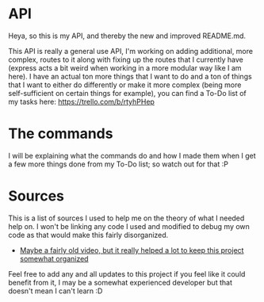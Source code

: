 # API
Heya, so this is my API, and thereby the new and improved README.md.

This API is really a general use API, I'm working on adding additional, more complex, routes to it along with fixing up the routes that I currently have (express acts a bit weird when working in a more modular way like I am here). I have an actual ton more things that I want to do and a ton of things that I want to either do differently or make it more complex (being more self-sufficient on certain things for example), you can find a To-Do list of my tasks here: https://trello.com/b/rtyhPHep

# The commands
I will be explaining what the commands do and how I made them when I get a few more things done from my To-Do list; so watch out for that :P

# Sources
This is a list of sources I used to help me on the theory of what I needed help on. I won't be linking any code I used and modified to debug my own code as that would make this fairly disorganized.
* [Maybe a fairly old video, but it really helped a lot to keep this project somewhat organized](https://vimeo.com/56166857)

Feel free to add any and all updates to this project if you feel like it could benefit from it, I may be a somewhat experienced developer but that doesn't mean I can't learn :D
